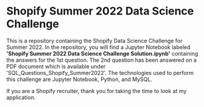 # Shopify Summer 2022 Data Science Challenge

This is a repository containing the Shopify Data Science Challenge for Summer 2022. In the repository, you will find a Jupyter Notebook labeled <b>'Shopify Summer 2022 Data Science Challenge Solution.ipynb'</b> containing the answers for the 1st question. The 2nd question has been answered on a PDF document which is available under 'SQL_Questions_Shopify_Summer2022'. The technologies used to perform this challenge are Jupyter Notebook, Python, and MySQL.

If you are a Shopify recruiter, thank you for taking the time to look at my application.
